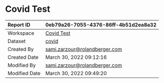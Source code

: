 



# Covid Test

|Report ID|0eb79a26-7055-4376-86ff-4b51d2ea8a32|
| :--- | :--- |
|Workspace|[Covid Test](../Workspaces/Covid-Test.md)|
|Dataset|[covid](../Datasets/covid.md)|
|Created By|sami.zarzour@rolandberger.com|
|Created Date|March 30, 2022 09:12:16|
|Modified By|sami.zarzour@rolandberger.com|
|Modified Date|March 30, 2022 09:49:20|
